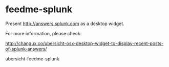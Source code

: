 feedme-splunk
=============

Present http://answers.splunk.com as a desktop widget.

For more information, please check:

http://changux.co/ubersicht-osx-desktop-widget-to-display-recent-posts-of-splunk-answers/

ubersicht-feedme-splunk
